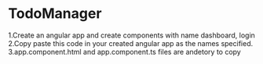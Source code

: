 # TodoManager

1.Create an angular app and create components with name dashboard, login
2.Copy paste this code in your created angular app as the names specified.
3.app.component.html and app.component.ts files are andetory to copy
